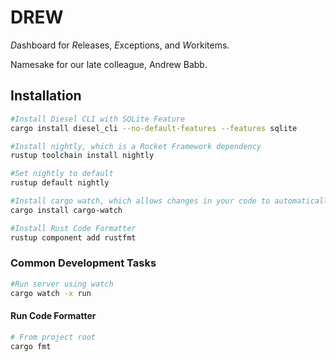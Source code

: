 # DREW

*D*ashboard for *R*eleases, *E*xceptions, and *W*orkitems.

Namesake for our late colleague, Andrew Babb.

## Installation

```bash
#Install Diesel CLI with SQLite Feature
cargo install diesel_cli --no-default-features --features sqlite
```

```bash
#Install nightly, which is a Rocket Framework dependency
rustup toolchain install nightly
```

```bash
#Set nightly to default
rustup default nightly
```

```bash
#Install cargo watch, which allows changes in your code to automatically restart running server on code change
cargo install cargo-watch
```

```bash
#Install Rust Code Formatter
rustup component add rustfmt
```


### Common Development Tasks

```bash
#Run server using watch
cargo watch -x run
```


#### Run Code Formatter

```bash
# From project root
cargo fmt
```


